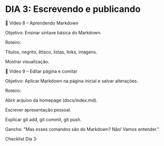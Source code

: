# DIA 3: Escrevendo e publicando
🎥 Vídeo 8 – Aprendendo Markdown

Objetivo: Ensinar sintaxe básica do Markdown.

Roteiro:

Títulos, negrito, êtisco, listas, links, imagens.

Mostrar visualização.

🎥 Vídeo 9 – Editar página e comitar

Objetivo: Aplicar Markdown na página inicial e salvar alterações.

Roteiro:

Abrir arquivo da homepage (docs/index.md).

Escrever apresentação pessoal.

Explicar git add, git commit, git push.

Gancho: "Mas esses comandos são do Markdown? Não! Vamos entender."

Checklist Dia 3:
